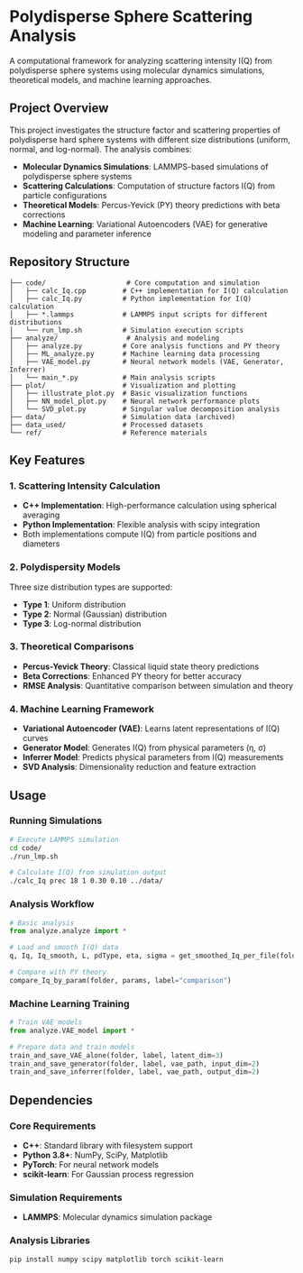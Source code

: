 # Polydisperse Sphere Scattering Analysis

A computational framework for analyzing scattering intensity I(Q) from polydisperse sphere systems using molecular dynamics simulations, theoretical models, and machine learning approaches.

## Project Overview

This project investigates the structure factor and scattering properties of polydisperse hard sphere systems with different size distributions (uniform, normal, and log-normal). The analysis combines:

- **Molecular Dynamics Simulations**: LAMMPS-based simulations of polydisperse sphere systems
- **Scattering Calculations**: Computation of structure factors I(Q) from particle configurations
- **Theoretical Models**: Percus-Yevick (PY) theory predictions with beta corrections
- **Machine Learning**: Variational Autoencoders (VAE) for generative modeling and parameter inference

## Repository Structure

```
├── code/                    # Core computation and simulation
│   ├── calc_Iq.cpp         # C++ implementation for I(Q) calculation
│   ├── calc_Iq.py          # Python implementation for I(Q) calculation
│   ├── *.lammps            # LAMMPS input scripts for different distributions
│   └── run_lmp.sh          # Simulation execution scripts
├── analyze/                 # Analysis and modeling
│   ├── analyze.py          # Core analysis functions and PY theory
│   ├── ML_analyze.py       # Machine learning data processing
│   ├── VAE_model.py        # Neural network models (VAE, Generator, Inferrer)
│   └── main_*.py           # Main analysis scripts
├── plot/                   # Visualization and plotting
│   ├── illustrate_plot.py  # Basic visualization functions
│   ├── NN_model_plot.py    # Neural network performance plots
│   └── SVD_plot.py         # Singular value decomposition analysis
├── data/                   # Simulation data (archived)
├── data_used/              # Processed datasets
└── ref/                    # Reference materials
```

## Key Features

### 1. Scattering Intensity Calculation
- **C++ Implementation**: High-performance calculation using spherical averaging
- **Python Implementation**: Flexible analysis with scipy integration
- Both implementations compute I(Q) from particle positions and diameters

### 2. Polydispersity Models
Three size distribution types are supported:
- **Type 1**: Uniform distribution
- **Type 2**: Normal (Gaussian) distribution
- **Type 3**: Log-normal distribution

### 3. Theoretical Comparisons
- **Percus-Yevick Theory**: Classical liquid state theory predictions
- **Beta Corrections**: Enhanced PY theory for better accuracy
- **RMSE Analysis**: Quantitative comparison between simulation and theory

### 4. Machine Learning Framework
- **Variational Autoencoder (VAE)**: Learns latent representations of I(Q) curves
- **Generator Model**: Generates I(Q) from physical parameters (η, σ)
- **Inferrer Model**: Predicts physical parameters from I(Q) measurements
- **SVD Analysis**: Dimensionality reduction and feature extraction

## Usage

### Running Simulations
```bash
# Execute LAMMPS simulation
cd code/
./run_lmp.sh

# Calculate I(Q) from simulation output
./calc_Iq prec 18 1 0.30 0.10 ../data/
```

### Analysis Workflow
```python
# Basic analysis
from analyze.analyze import *

# Load and smooth I(Q) data
q, Iq, Iq_smooth, L, pdType, eta, sigma = get_smoothed_Iq_per_file(folder, finfo)

# Compare with PY theory
compare_Iq_by_param(folder, params, label="comparison")
```

### Machine Learning Training
```python
# Train VAE models
from analyze.VAE_model import *

# Prepare data and train models
train_and_save_VAE_alone(folder, label, latent_dim=3)
train_and_save_generator(folder, label, vae_path, input_dim=2)
train_and_save_inferrer(folder, label, vae_path, output_dim=2)
```

## Dependencies

### Core Requirements
- **C++**: Standard library with filesystem support
- **Python 3.8+**: NumPy, SciPy, Matplotlib
- **PyTorch**: For neural network models
- **scikit-learn**: For Gaussian process regression

### Simulation Requirements
- **LAMMPS**: Molecular dynamics simulation package

### Analysis Libraries
```bash
pip install numpy scipy matplotlib torch scikit-learn
```